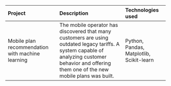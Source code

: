 | Project | Description | Technologies used | 
| :---------------------- | :---------------------- | :---------------------- |
| Mobile plan recommendation with machine learning | The mobile operator has discovered that many customers are using outdated legacy tariffs. A system capable of analyzing customer behavior and offering them one of the new mobile plans was built.| Python, Pandas, Matplotlib, Scikit-learn |
